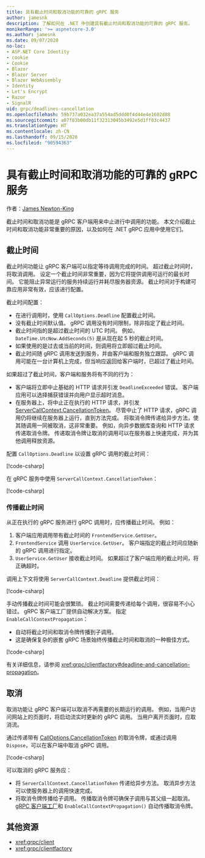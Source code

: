 ```yaml
---
title: 具有截止时间和取消功能的可靠的 gRPC 服务
author: jamesnk
description: 了解如何在 .NET 中创建具有截止时间和取消功能的可靠的 gRPC 服务。
monikerRange: '>= aspnetcore-3.0'
ms.author: jamesnk
ms.date: 09/07/2020
no-loc:
- ASP.NET Core Identity
- cookie
- Cookie
- Blazor
- Blazor Server
- Blazor WebAssembly
- Identity
- Let's Encrypt
- Razor
- SignalR
uid: grpc/deadlines-cancellation
ms.openlocfilehash: 59b737a032ea37a554ad5ddd0f4d44e4e1602d88
ms.sourcegitcommit: a07f83b00db11f32313045b3492e5d1ff83c4437
ms.translationtype: HT
ms.contentlocale: zh-CN
ms.lasthandoff: 09/15/2020
ms.locfileid: "90594363"
---
```

# <a name="reliable-grpc-services-with-deadlines-and-cancellation"></a>具有截止时间和取消功能的可靠的 gRPC 服务

作者：[James Newton-King](https://twitter.com/jamesnk)

截止时间和取消功能是 gRPC 客户端用来中止进行中调用的功能。 本文介绍截止时间和取消功能非常重要的原因，以及如何在 .NET gRPC 应用中使用它们。

## <a name="deadlines"></a>截止时间

截止时间功能让 gRPC 客户端可以指定等待调用完成的时间。 超过截止时间时，将取消调用。 设定一个截止时间非常重要，因为它将提供调用可运行的最长时间。 它能阻止异常运行的服务持续运行并耗尽服务器资源。 截止时间对于构建可靠应用非常有效，应该进行配置。

截止时间配置：

* 在进行调用时，使用 `CallOptions.Deadline` 配置截止时间。
* 没有截止时间默认值。 gRPC 调用没有时间限制，除非指定了截止时间。
* 截止时间指的是超过截止时间的 UTC 时间。 例如，`DateTime.UtcNow.AddSeconds(5)` 是从现在起 5 秒的截止时间。
* 如果使用的是过去或当前的时间，则调用将立即超过截止时间。
* 截止时间随 gRPC 调用发送到服务，并由客户端和服务独立跟踪。 gRPC 调用可能在一台计算机上完成，但当响应返回给客户端时，已超过了截止时间。

如果超过了截止时间，客户端和服务将有不同的行为：

* 客户端将立即中止基础的 HTTP 请求并引发 `DeadlineExceeded` 错误。 客户端应用可以选择捕获错误并向用户显示超时消息。
* 在服务器上，将中止正在执行的 HTTP 请求，并引发 [ServerCallContext.CancellationToken](xref:System.Threading.CancellationToken)。 尽管中止了 HTTP 请求，gRPC 调用仍将继续在服务器上运行，直到方法完成。 将取消令牌传递给异步方法，使其随调用一同被取消，这非常重要。 例如，向异步数据库查询和 HTTP 请求传递取消令牌。 传递取消令牌让取消的调用可以在服务器上快速完成，并为其他调用释放资源。

配置 `CallOptions.Deadline` 以设置 gRPC 调用的截止时间：

[!code-csharp[](~/grpc/deadlines-cancellation/deadline-client.cs?highlight=7,12)]

在 gRPC 服务中使用 `ServerCallContext.CancellationToken`：

[!code-csharp[](~/grpc/deadlines-cancellation/deadline-server.cs?highlight=5)]

### <a name="propagating-deadlines"></a>传播截止时间

从正在执行的 gRPC 服务进行 gRPC 调用时，应传播截止时间。 例如：

1. 客户端应用调用带有截止时间的 `FrontendService.GetUser`。
2. `FrontendService` 调用 `UserService.GetUser`。 客户端指定的截止时间应随新的 gRPC 调用进行指定。
3. `UserService.GetUser` 接收截止时间。 如果超过了客户端应用的截止时间，将正确超时。

调用上下文将使用 `ServerCallContext.Deadline` 提供截止时间：

[!code-csharp[](~/grpc/deadlines-cancellation/deadline-propagate.cs?highlight=7)]

手动传播截止时间可能会很繁琐。 截止时间需要传递给每个调用，很容易不小心错过。 gRPC 客户端工厂提供自动解决方案。 指定 `EnableCallContextPropagation`：

* 自动将截止时间和取消令牌传播到子调用。
* 这是确保复杂的嵌套 gRPC 场景始终传播截止时间和取消的一种极佳方式。

[!code-csharp[](~/grpc/deadlines-cancellation/clientfactory-propagate.cs?highlight=6)]

有关详细信息，请参阅 <xref:grpc/clientfactory#deadline-and-cancellation-propagation>。

## <a name="cancellation"></a>取消

取消功能让 gRPC 客户端可以取消不再需要的长期运行的调用。 例如，当用户访问网站上的页面时，将启动流实时更新的 gRPC 调用。 当用户离开页面时，应取消流。

通过传递带有 [CallOptions.CancellationToken](xref:System.Threading.CancellationToken) 的取消令牌，或通过调用 `Dispose`，可以在客户端中取消 gRPC 调用。

[!code-csharp[](~/grpc/deadlines-cancellation/cancellation-client.cs?highlight=19)]

可以取消的 gRPC 服务应：
* 将 `ServerCallContext.CancellationToken` 传递给异步方法。 取消异步方法可以使服务器上的调用快速完成。
* 将取消令牌传播给子调用。 传播取消令牌可确保子调用与其父级一起取消。 [gRPC 客户端工厂](xref:grpc/clientfactory)和 `EnableCallContextPropagation()` 自动传播取消令牌。

## <a name="additional-resources"></a>其他资源

* <xref:grpc/client>
* <xref:grpc/clientfactory>

